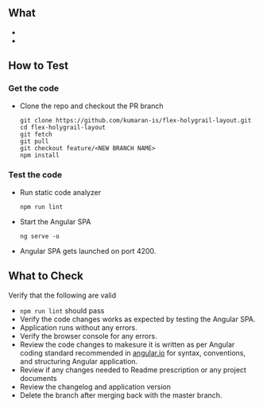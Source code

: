 ## What
*  <WHAT CHANGED GOES HERE... >
*  <WHAT CHANGED GOES HERE... >


## How to Test
### Get the code
* Clone the repo and checkout the PR branch

  ```
  git clone https://github.com/kumaran-is/flex-holygrail-layout.git
  cd flex-holygrail-layout
  git fetch
  git pull
  git checkout feature/<NEW BRANCH NAME>
  npm install
  ```
### Test the code
* Run static code analyzer

    ```
    npm run lint
    ```
* Start the Angular SPA

  ```
  ng serve -o
  ```

* Angular SPA gets launched on port 4200.

## What to Check
Verify that the following are valid

*  `npm run lint` should pass 
*  Verify the code changes works as expected by testing the Angular SPA.
*  Application runs without any errors.
*  Verify the browser console for any errors.
* Review the code changes to makesure it is written as per Angular coding standard recommended in [angular.io](https://angular.io/) for syntax, conventions, and structuring Angular application.
* Review if any changes needed to Readme prescription or any project documents
* Review the changelog and application version
* Delete the branch after merging back with the master branch.
